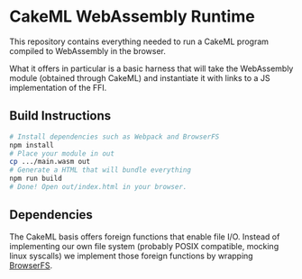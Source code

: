 # CakeML WebAssembly Runtime

This repository contains everything needed to run a
CakeML program compiled to WebAssembly in the browser.

What it offers in particular is a basic harness that will
take the WebAssembly module (obtained through CakeML) and
instantiate it with links to a JS implementation of the FFI.

## Build Instructions

```bash
# Install dependencies such as Webpack and BrowserFS
npm install
# Place your module in out
cp .../main.wasm out
# Generate a HTML that will bundle everything
npm run build
# Done! Open out/index.html in your browser.
```

## Dependencies

The CakeML basis offers foreign functions that enable
file I/O. Instead of implementing our own file system
(probably POSIX compatible, mocking linux syscalls)
we implement those foreign functions by wrapping
[BrowserFS](https://github.com/jvilk/BrowserFS).

